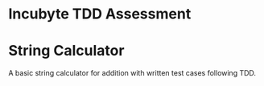 # Incubyte TDD Assessment
# String Calculator

A basic string calculator for addition with written test cases following TDD.